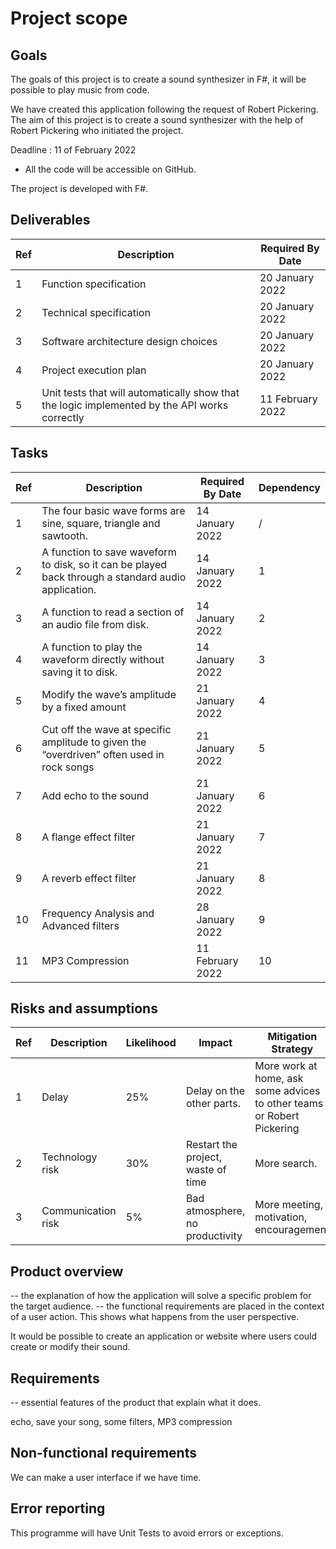 # Project scope 

## Goals
The goals of this project is to create a sound synthesizer in F#, it will be possible to play music from code.

We have created this application following the request of Robert Pickering.
The aim of this project is to create a sound synthesizer with the help of Robert Pickering who initiated the project.
  

Deadline : 11 of February 2022
  
  - All the code will be accessible on GitHub.

  The project is developed with F#.

  

## Deliverables

| Ref | Description                                                                                   | Required By Date |
| --- | --------------------------------------------------------------------------------------------- | ---------------- |
| 1   | Function specification                                                                        | 20 January 2022  |
| 2   | Technical specification                                                                       | 20 January 2022  |
| 3   | Software architecture design choices                                                          | 20 January 2022  |
| 4   | Project execution plan                                                                        | 20 January 2022  |
| 5   | Unit tests that will automatically show that the logic implemented by the API works correctly | 11 February 2022 |


## Tasks


| Ref | Description                                                                                         | Required By Date | Dependency |
| --- | --------------------------------------------------------------------------------------------------- | ---------------- | ---------- |
| 1   | The four basic wave forms are sine, square, triangle and sawtooth.                                  | 14 January 2022  | /          |
| 2   | A function to save waveform to disk, so it can be played back through a standard audio application. | 14 January 2022  | 1          |
| 3   | A function to read a section of an audio file from disk.                                            | 14 January 2022  | 2          |
| 4   | A function to play the waveform directly without saving it to disk.                                 | 14 January 2022  | 3          |
| 5   | Modify the wave’s amplitude by a fixed amount                                                       | 21 January 2022  | 4          |
| 6   | Cut off the wave at specific amplitude to given the “overdriven” often used in rock songs           | 21 January 2022  | 5          |
| 7   | Add echo to the sound                                                                               | 21 January 2022  | 6          |
| 8   | A flange effect filter                                                                              | 21 January 2022  | 7          |
| 9   | A reverb effect filter                                                                              | 21 January 2022  | 8          |
| 10  | Frequency Analysis and Advanced filters                                                             | 28 January 2022  | 9          |
| 11  | MP3 Compression                                                                                     | 11 February 2022 | 10         |



## Risks and assumptions 

| Ref | Description        | Likelihood | Impact                             | Mitigation Strategy                                                    |
| --- | ------------------ | ---------- | ---------------------------------- | ---------------------------------------------------------------------- |
| 1   | Delay              | 25%        | Delay on the other parts.          | More work at home, ask some advices to other teams or Robert Pickering |
| 2   | Technology risk    | 30%        | Restart the project, waste of time | More search.                                                           |
| 3   | Communication risk | 5%         | Bad atmosphere, no productivity    | More meeting, motivation, encouragement                                |

## Product overview 
-- the explanation of how the application will solve a specific problem for the target audience.
-- the functional requirements are placed in the context of a user action. This shows what happens from the user perspective.

It would be possible to create an application or website where users could create or modify their sound.

## Requirements 
-- essential features of the product that explain what it does.

echo, save your song, some filters, MP3 compression

## Non-functional requirements 

We can make a user interface if we have time.

## Error reporting 
This programme will have Unit Tests to avoid errors or exceptions. 
